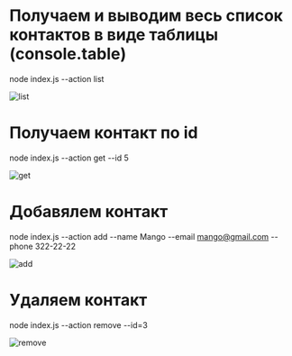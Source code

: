 # Получаем и выводим весь список контактов в виде таблицы (console.table)

node index.js --action list

![list](https://ibb.co/nfbs8Yv)

# Получаем контакт по id

node index.js --action get --id 5

![get](https://ibb.co/3TDVcKy)

# Добавялем контакт

node index.js --action add --name Mango --email mango@gmail.com --phone 322-22-22

![add](https://ibb.co/qMPrKYr)

# Удаляем контакт

node index.js --action remove --id=3

![remove](https://ibb.co/Dkvnvgm)
